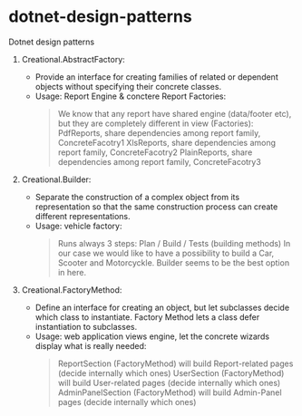 # dotnet-design-patterns
Dotnet design patterns

1. Creational.AbstractFactory:
	- Provide an interface for creating families of related or dependent objects without specifying their concrete classes.
	- Usage: Report Engine & conctere Report Factories:
		> We know that any report have shared engine (data/footer etc), but they are completely different in view (Factories):
		> PdfReports, share dependencies among report family, ConcreteFacotry1
		> XlsReports, share dependencies among report family, ConcreteFacotry2
		> PlainReports, share dependencies among report family, ConcreteFacotry3
		
2. Creational.Builder:
	- Separate the construction of a complex object from its representation so that the same construction process can create different representations.
	- Usage: vehicle factory:
		> Runs always 3 steps: Plan / Build / Tests (building methods)
		> In our case we would like to have a possibility to build a Car, Scooter and Motorcyckle. Builder seems to be the best option in here.
		
3. Creational.FactoryMethod:
	- Define an interface for creating an object, but let subclasses decide which class to instantiate. Factory Method lets a class defer instantiation to subclasses.
	- Usage: web application views engine, let the concrete wizards display what is really needed:
		> ReportSection (FactoryMethod) will build Report-related pages (decide internally which ones)
		> UserSection (FactoryMethod) will build User-related pages (decide internally which ones)
		> AdminPanelSection (FactoryMethod) will build Admin-Panel pages (decide internally which ones)
	